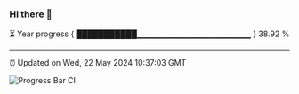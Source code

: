 ### Hi there 👋

⏳ Year progress { ███████████▁▁▁▁▁▁▁▁▁▁▁▁▁▁▁▁▁▁▁ } 38.92 %

---

⏰ Updated on Wed, 22 May 2024 10:37:03 GMT

![Progress Bar CI](https://github.com/IshwaranRudhara/GIT-ACTION/workflows/Progress%20Bar%20CI/badge.svg)
